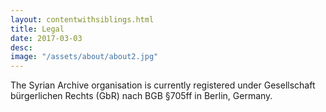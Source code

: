 ```yaml
---
layout: contentwithsiblings.html
title: Legal
date: 2017-03-03
desc:
image: "/assets/about/about2.jpg"
---
```


 The Syrian Archive organisation is currently registered under Gesellschaft bürgerlichen Rechts (GbR) nach BGB §705ff in Berlin, Germany.
